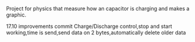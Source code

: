 Project for physics that measure how an capacitor is charging and makes a graphic.

17.10 improvements commit
Charge/Discharge control,stop and start working,time is send,send data on 2 bytes,automatically delete older data